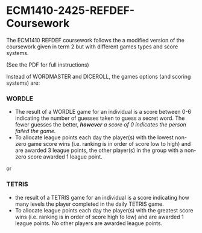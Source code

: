 # ECM1410-2425-REFDEF-Coursework

The ECM1410 REFDEF coursework follows the a modified version of the coursework given in term 2 but with different games types and score systems.

(See the PDF for full instructions)

Instead of WORDMASTER and DICEROLL, the games options (and scoring systems) are:

### WORDLE

 - The result of a WORDLE game for an individual is a score between 0-6 indicating the number of guesses taken to guess a secret word. The fewer guesses the better, ***however** a score of 0 indicates the person failed the game.*
 -  To allocate league points each day the player(s) with the lowest non-zero game score wins (i.e. ranking is in order of score low to high) and are awarded 3 league points, the other player(s) in the group with a non-zero score awarded 1 league point. 

or

### TETRIS
 - the result of a TETRIS game for an individual is a score indicating how many levels the player completed in the daily TETRIS game. 
 - To allocate league points each day the player(s) with the greatest score wins (i.e. ranking is in order of score high to low) and are awarded 1 league points. No other players are awarded league points. 

